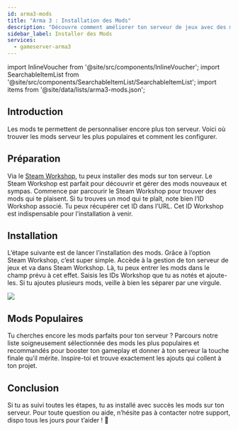 ```yaml
---
id: arma3-mods
title: "Arma 3 : Installation des Mods"
description: "Découvre comment améliorer ton serveur de jeux avec des mods populaires et personnaliser ton gameplay → En savoir plus maintenant"
sidebar_label: Installer des Mods
services:
  - gameserver-arma3
---
```


import InlineVoucher from '@site/src/components/InlineVoucher';
import SearchableItemList from '@site/src/components/SearchableItemList/SearchableItemList';
import items from '@site/data/lists/arma3-mods.json';


## Introduction

Les mods te permettent de personnaliser encore plus ton serveur. Voici où trouver les mods serveur les plus populaires et comment les configurer.

<InlineVoucher />

## Préparation

Via le [Steam Workshop](https://steamcommunity.com/app/107410/workshop/), tu peux installer des mods sur ton serveur. Le Steam Workshop est parfait pour découvrir et gérer des mods nouveaux et sympas. Commence par parcourir le Steam Workshop pour trouver des mods qui te plaisent. Si tu trouves un mod qui te plaît, note bien l’ID Workshop associé. Tu peux récupérer cet ID dans l’URL. Cet ID Workshop est indispensable pour l’installation à venir.



## Installation

L’étape suivante est de lancer l’installation des mods. Grâce à l’option Steam Workshop, c’est super simple. Accède à la gestion de ton serveur de jeux et va dans Steam Workshop. Là, tu peux entrer les mods dans le champ prévu à cet effet. Saisis les IDs Workshop que tu as notés et ajoute-les. Si tu ajoutes plusieurs mods, veille à bien les séparer par une virgule.

![](https://screensaver01.zap-hosting.com/index.php/s/j8ki4CQ6MALAgcX/preview)



## Mods Populaires

Tu cherches encore les mods parfaits pour ton serveur ? Parcours notre liste soigneusement sélectionnée des mods les plus populaires et recommandés pour booster ton gameplay et donner à ton serveur la touche finale qu’il mérite. Inspire-toi et trouve exactement les ajouts qui collent à ton projet.

<SearchableItemList items={items} />



## Conclusion

Si tu as suivi toutes les étapes, tu as installé avec succès les mods sur ton serveur. Pour toute question ou aide, n’hésite pas à contacter notre support, dispo tous les jours pour t’aider ! 🙂

<InlineVoucher />